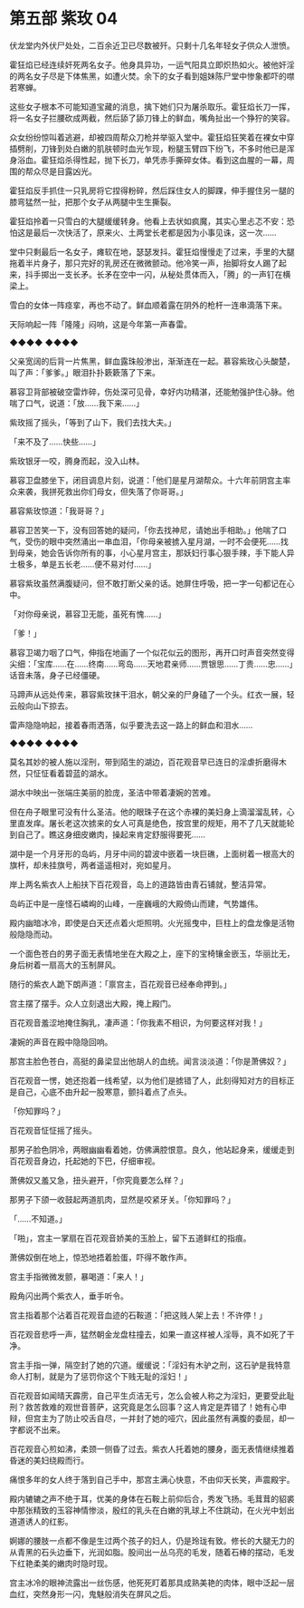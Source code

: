 # 第五部 紫玫 04

伏龙堂内外伏尸处处，二百余近卫已尽数被歼。只剩十几名年轻女子供众人泄愤。

霍狂焰已经连续奸死两名女子。他身具异功，一运气阳具立即炽热如火。被他奸淫的两名女子尽是下体焦黑，如遭火焚。余下的女子看到姐妹陈尸堂中惨象都吓的噤若寒蝉。

这些女子根本不可能知道宝藏的消息，擒下她们只为屠杀取乐。霍狂焰长刀一挥，将一名女子拦腰砍成两截，然后舔了舔刀锋上的鲜血，嘴角扯出一个狰狞的笑容。

众女纷纷惊叫着逃避，却被四周帮众刀枪并举驱入堂中。霍狂焰狂笑着在裸女中穿插劈削，刀锋到处白嫩的肌肤顿时血光乍现，粉腿玉臂四下纷飞，不多时他已是浑身浴血。霍狂焰杀得性起，抛下长刀，单凭赤手撕碎女体。看到这血腥的一幕，周围的帮众尽是目露凶光。

霍狂焰反手抓住一只乳房将它捏得粉碎，然后踩住女人的脚踝，伸手握住另一腿的膝弯猛然一扯，把那个女子从两腿中生生撕裂。

霍狂焰拎着一只雪白的大腿缓缓转身。他看上去状如疯魔，其实心里忐忑不安：恐怕这是最后一次快活了，原来火、土两堂长老都是因为小事见诛，这一次……

堂中只剩最后一名女子，瘫软在地，瑟瑟发抖。霍狂焰慢慢走了过来，手里的大腿拖着半片身子，那只完好的乳房还在微微颤动。他冷笑一声，抬脚将女人踢了起来，抖手掷出一支长矛。长矛在空中一闪，从秘处贯体而入，「腾」的一声钉在横梁上。

雪白的女体一阵痉挛，再也不动了。鲜血顺着露在阴外的枪杆一连串滴落下来。

天际响起一阵「隆隆」闷响，这是今年第一声春雷。

◆◆◆◆ ◆◆◆◆

父亲宽阔的后背一片焦黑，鲜血露珠般渗出，渐渐连在一起。慕容紫玫心头酸楚，叫了声：「爹爹。」眼泪扑扑簌簌落了下来。

慕容卫背部被破空雷炸碎，伤处深可见骨，幸好内功精湛，还能勉强护住心脉。他喘了口气，说道：「放……我下来……」

紫玫摇了摇头，「等到了山下，我们去找大夫。」

「来不及了……快些……」

紫玫银牙一咬，腾身而起，没入山林。

慕容卫盘膝坐下，闭目调息片刻，说道：「他们是星月湖帮众。十六年前阴宫主率众来袭，我拼死救出你们母女，但失落了你哥哥。」

慕容紫玫惊道：「我哥哥？」

慕容卫苦笑一下，没有回答她的疑问，「你去找神尼，请她出手相助。」他喘了口气，受伤的眼中突然涌出一串血泪，「你母亲被掳入星月湖，一时不会便死……找到母亲，她会告诉你所有的事，小心星月宫主，那妖妇行事心狠手辣，手下能人异士极多，单是五长老……便不易对付……」

慕容紫玫虽然满腹疑问，但不敢打断父亲的话。她屏住呼吸，把一字一句都记在心中。

「对你母亲说，慕容卫无能，虽死有愧……」

「爹！」

慕容卫竭力咽了口气，伸指在地画了一个似花似云的图形，再开口时声音突然变得尖细：「宝库……在……终南……弯岛……天地君亲师……贾银思……丁贵……忠……」话音未落，身子已经僵硬。

马蹄声从远处传来，慕容紫玫抹干泪水，朝父亲的尸身磕了一个头。红衣一展，轻云般向山下掠去。

雷声隐隐响起，接着春雨洒落，似乎要洗去这一路上的鲜血和泪水……

◆◆◆◆ ◆◆◆◆

莫名其妙的被人施以淫刑，带到陌生的湖边，百花观音早已连日的淫虐折磨得木然，只怔怔看着碧蓝的湖水。

湖水中映出一张端庄美丽的脸庞，圣洁中带着凄婉的苦难。

但在舟子眼里可没有什么圣洁。他的眼珠子在这个赤裸的美妇身上滴溜溜乱转，心里直发痒。屠长老这次掳来的女人可真是绝色，按宫里的规矩，用不了几天就能轮到自己了。瞧这身细皮嫩肉，操起来肯定舒服得要死……

湖中是一个月牙形的岛屿，月牙中间的碧波中嵌着一块巨礁，上面树着一根高大的旗杆，却未挂旗号，两者遥遥相对，宛如星月。

岸上两名紫衣人上船扶下百花观音，岛上的道路皆由青石铺就，整洁异常。

岛屿正中是一座怪石嶙峋的山峰，一座巍峨的大殿倚山而建，气势雄伟。

殿内幽暗冰冷，即使是白天还点着火炬照明。火光摇曳中，巨柱上的盘龙像是活物般隐隐而动。

一个面色苍白的男子面无表情地坐在大殿之上，座下的宝椅镶金嵌玉，华丽比无，身后树着一扇高大的玉制屏风。

随行的紫衣人跪下朗声道：「禀宫主，百花观音已经奉命押到。」

宫主摆了摆手。众人立刻退出大殿，掩上殿门。

百花观音羞涩地掩住胸乳，凄声道：「你我素不相识，为何要这样对我！」

凄婉的声音在殿中隐隐回响。

那宫主脸色苍白，高挺的鼻梁显出他胡人的血统。闻言淡淡道：「你是萧佛奴？」

百花观音一愣，她还抱着一线希望，以为他们是掳错了人，此刻得知对方的目标正是自己，心底不由升起一股寒意，颤抖着点了点头。

「你知罪吗？」

百花观音怔怔摇了摇头。

那男子脸色阴冷，两眼幽幽看着她，仿佛满腔恨意。良久，他站起身来，缓缓走到百花观音身边，托起她的下巴，仔细审视。

萧佛奴又羞又急，扭头避开，「你究竟要怎么样？」

那男子下颌一收鼓起两道肌肉，显然是咬紧牙关。「你知罪吗？」

「……不知道。」

「啪」，宫主一掌扇在百花观音娇美的玉脸上，留下五道鲜红的指痕。

萧佛奴倒在地上，惊恐地捂着脸蛋，吓得不敢作声。

宫主手指微微发颤，暴喝道：「来人！」

殿角闪出两个紫衣人，垂手听令。

宫主指着那个沾着百花观音血迹的石鞍道：「把这贱人架上去！不许停！」

百花观音悲呼一声，猛然朝金龙盘柱撞去，如果一直这样被人淫辱，真不如死了干净。

宫主手指一弹，隔空封了她的穴道。缓缓说：「淫妇有木驴之刑，这石驴是我特意命人打制，就是为了惩罚你这个下贱无耻的淫妇！」

百花观音如闻晴天霹雳，自己平生贞洁无亏，怎么会被人称之为淫妇，更要受此耻刑？救苦救难的观世音菩萨，这究竟是怎么回事？这人肯定是弄错了！她有心申辩，但宫主为了防止咬舌自尽，一并封了她的哑穴，因此虽然有满腹的委屈，却一字都说不出来。

百花观音心煎如沸，柔颈一侧昏了过去。紫衣人托着她的腰身，面无表情继续推着昏迷的美妇绕殿而行。

痛恨多年的女人终于落到自己手中，那宫主满心快意，不由仰天长笑，声震殿宇。

殿内辘辘之声不绝于耳，优美的身体在石鞍上前仰后合，秀发飞扬。毛茸茸的貂裘中那张精致的玉容神情惨淡，殷红的乳头在白嫩的乳球上不住跳动，在火光中划出道道诱人的红影。

婀娜的腰肢一点都不像是生过两个孩子的妇人，仍是玲珑有致。修长的大腿无力的从青黑的石头边垂下，光润如脂。股间出一丛乌亮的毛发，随着石棒的摆动，毛发下红艳柔美的嫩肉时隐时现。

宫主冰冷的眼神流露出一丝伤感，他死死盯着那具成熟美艳的肉体，眼中泛起一层血红，突然身形一闪，鬼魅般消失在屏风之后。

